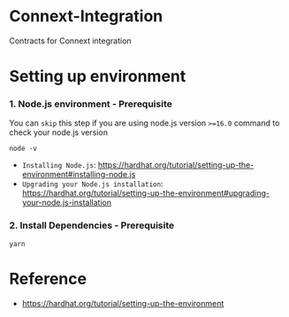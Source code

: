 # Connext-Integration
Contracts for Connext integration

# Setting up environment

### 1. Node.js environment - Prerequisite
You can `skip` this step if you are using node.js version `>=16.0`
command to check your node.js version
```
node -v
```

- `Installing Node.js`: https://hardhat.org/tutorial/setting-up-the-environment#installing-node.js
- `Upgrading your Node.js installation`: https://hardhat.org/tutorial/setting-up-the-environment#upgrading-your-node.js-installation

### 2. Install Dependencies - Prerequisite

```
yarn
```

# Reference
- https://hardhat.org/tutorial/setting-up-the-environment
